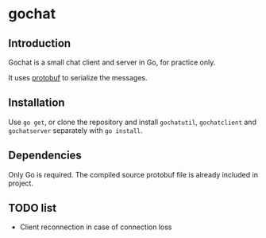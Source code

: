 # gochat

## Introduction
Gochat is a small chat client and server in Go, for practice only.

It uses [protobuf](https://github.com/google/protobuf) to serialize the messages.

## Installation

Use `go get`, or clone the repository and install `gochatutil`, `gochatclient` and `gochatserver` separately with `go install`.

## Dependencies

Only Go is required. The compiled source protobuf file is already included in project.

## TODO list

- Client reconnection in case of connection loss
